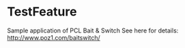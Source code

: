 # TestFeature
Sample application of PCL Bait & Switch
See here for details: http://www.poz1.com/baitswitch/ 
